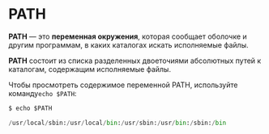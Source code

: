# PATH

**PATH** — это **переменная окружения**, которая сообщает оболочке и другим 
программам, в каких каталогах искать исполняемые файлы. 

**PATH** состоит из списка разделенных двоеточиями абсолютных путей к каталогам,
содержащим исполняемые файлы.

Чтобы просмотреть содержимое переменной PATH, используйте команду`echo $PATH`:
```python
$ echo $PATH

/usr/local/sbin:/usr/local/bin:/usr/sbin:/usr/bin:/sbin:/bin
```

